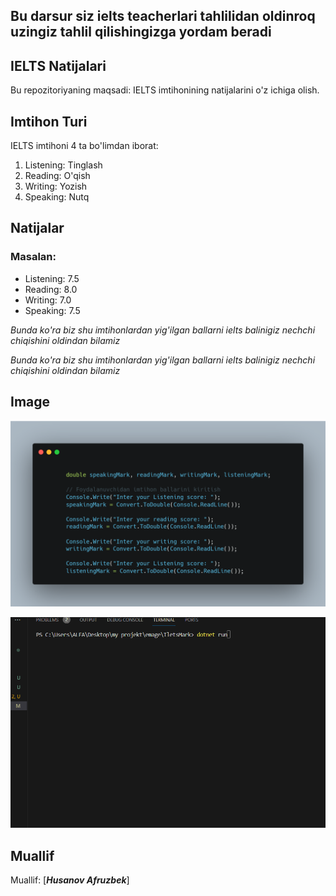 ## Bu darsur siz ielts teacherlari tahlilidan oldinroq uzingiz tahlil qilishingizga yordam beradi 

## IELTS Natijalari

Bu repozitoriyaning maqsadi: IELTS  imtihonining natijalarini o'z ichiga olish.

## Imtihon Turi

IELTS imtihoni 4 ta bo'limdan iborat:

1. Listening: Tinglash
2. Reading: O'qish
3. Writing: Yozish
4. Speaking: Nutq

## Natijalar
### Masalan:
- Listening: 7.5
- Reading: 8.0
- Writing: 7.0
- Speaking: 7.5

_Bunda ko'ra biz shu imtihonlardan yig'ilgan ballarni ielts balinigiz nechchi chiqishini oldindan bilamiz_


_Bunda ko'ra biz shu imtihonlardan yig'ilgan ballarni ielts balinigiz nechchi chiqishini oldindan bilamiz_

## Image
![Menu](/Images/menu.png)

![code running](/Images/code-run.gif)
## Muallif

Muallif: [***Husanov Afruzbek***]
